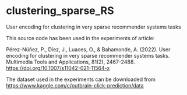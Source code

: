 # clustering_sparse_RS
User encoding for clustering in very sparse recommender systems tasks

This source code has been used in the experiments of article:

Pérez-Núñez, P., Díez, J., Luaces, O., & Bahamonde, A. (2022). User encoding for clustering in very sparse recommender systems tasks. Multimedia Tools and Applications, 81(2), 2467-2488.
https://doi.org/10.1007/s11042-021-11564-x

The dataset used in the experiments can be downloaded from https://www.kaggle.com/c/outbrain-click-prediction/data
